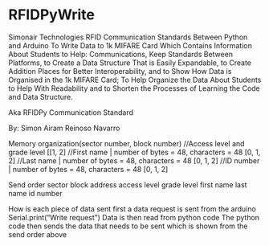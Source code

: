 # RFIDPyWrite
Simonair Technologies RFID Communication Standards Between Python and Arduino To Write Data to  1k MIFARE Card Which Contains Information About Students to Help: Communications, Keep Standards Between Platforms, to Create a Data Structure That is Easily Expandable, to Create Addition Places for Better Interoperability, and to Show How Data is Organised in the 1k MIFARE Card; To Help Organize the Data About Students to Help With Readability and to Shorten the Processes of Learning the Code and Data Structure.

Aka RFIDPy Communication Standard

By: Simon Airam Reinoso Navarro

Memory organization(sector number, block number)
//Access level and grade level
[[1, 2]
//First name | number of bytes = 48, characters = 48
[0, 1, 2]
//Last name | number of bytes = 48, characters = 48
[0, 1, 2]
//ID number | number of bytes = 48, characters = 48
[0, 1, 2]

Send order
sector
block address
access level
grade level
first name
last name
id number

How is each piece of data sent
first a data request is sent from the arduino
Serial.print(“Write request”)
Data is then read from python code
The python code then sends the data that needs to be sent which is shown from the send order above


